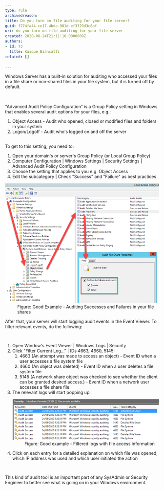 ```yaml
---
type: rule
archivedreason: 
title: Do you turn on file auditing for your file server?
guid: f274fa44-ce17-4bde-981d-ef3329d3c8af
uri: do-you-turn-on-file-auditing-for-your-file-server
created: 2020-08-24T21:11:16.0000000Z
authors:
- id: 73
  title: Kaique Biancatti
related: []

---
```



​Windows Server has a built-in solution for auditing who accessed your files in a file share or non-shared files in your file system, but it is turned off by default.<br>
<br><excerpt class='endintro'></excerpt><br>
<p>"Advanced Audit Policy Configuration" is a Group Policy setting in Windows that enables several audit options for your files, e.g.:<br> </p><ol><li>Object Access - Audit who opened, closed or modified files and folders in your system</li><li>Logon/Logoff - Audit who's logged on and off the server<br>​<br></li></ol>To get to this setting, you need to:<br> 
<ol><li>Open your domain's or server's Group Policy (or Local Group Policy)</li><li>Computer Configuration | Windows Settings | Security Settings | Advanced Audit Policy Configuration</li><li>Choose the setting that applies to you e.g. Object Access</li><li>Edit the subcategory | Check "Success" and "Failure" as best practices<br></li></ol><dl class="goodImage"><dt> 
      <img src="auditing-success-and-fail.png" alt="auditing-success-and-fail.png" style="width:750px;" /> 
   </dt><dd>Figure: Good Example - Auditing Successes and Failures in your file shares</dd></dl><p>After that, your server will start logging audit events in the Event Viewer. To filter relevant events, do the following:</p>​ 
<ol><li>Open Window's Event Viewer | Windows Logs | Security</li><li>Click "Filter Current Log..." | IDs 4663, 4660, 5145: 
      <ol><li>4663 (An attempt was made to access an object) - Event ID when a user accesses a file system file</li><li>4660 (An object was deleted) - Event ID when a user deletes a file system file</li><li>5145 (A network share object was checked to see whether the client can be granted desired access.) - Event ID when a network user accesses a file share file</li></ol></li><li>The relevant logs will start popping up:<br>
      <dl class="goodImage"><dt> 
            <img src="filtered-logs.png" alt="filtered-logs.png" /> 
         </dt><dd>Figure: Good example - Filtered logs with file access information<br></dd></dl></li><li>Click on each entry for a detailed explanation on which file was opened, which IP address was used and which user initiated the action</li></ol>​
<p>This kind of audit tool is an important part of any SysAdmin or Security Engineer to better see what is going on in your Windows environment.</p>


